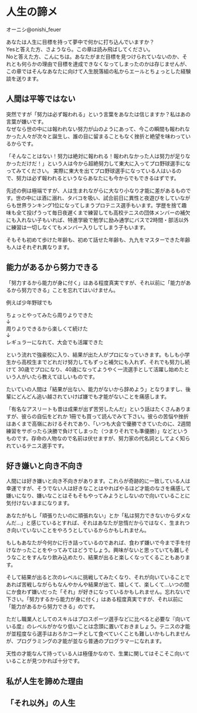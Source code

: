 # 人生の諦メ

オーニシ@onishi_feuer

あなたは人生に目標を持って夢中で何かに打ち込んでいますか？<br>
Yesと答えた方、さようなら。この章は読み飛ばしてください。<br>
Noと答えた方、こんにちは。あなたがまだ目標を見つけられていないのか、それとも何らかの理由で目標を達成できなくなってしまったのかは存じませんが、この章ではそんなあなたに向けて人生脱落組の私からエールとちょっとした経験談を送ります。

## 人間は平等ではない

突然ですが「努力は必ず報われる」という言葉をあなたは信じますか？私はあの言葉が嫌いです。<br>
なぜなら世の中には報われない努力が山のようにあって、今この瞬間も報われなかった人々が次々と誕生し、誰の目に留まることもなく挫折と絶望を味わっているからです。<br>

「そんなことはない！努力は絶対に報われる！報われなかった人は努力が足りなかっただけだ！」という人は今から超絶努力して東大に入ってプロ野球選手になってみてください。
実際に東大を出てプロ野球選手になっている人はいるので、努力は必ず報われるというならあなたにも今からでもできるはずです。

先述の例は極端ですが、人は生まれながらに大なり小なり才能に差があるものです。世の中には酒に溺れ、タバコを吸い、試合前日に異性と夜遊びをしていながらも世界ランキング1位になってしまうプロテニス選手もいます。学歴を捨て趣味も全て投げうって毎日夜遅くまで練習しても高校テニスの団体メンバーの補欠にも入れない子もいれば、特進学級で勉学に励み通学にバスで2時間・部活以外に練習は一切しなくてもメンバー入りしてしまう子もいます。

そもそも初めて歩けた年齢も、初めて話せた年齢も、九九をマスターできた年齢も人はそれぞれ異なります。

## 能力があるから努力できる

「努力するから能力が身に付く」はある程度真実ですが、それ以前に「能力があるから努力できる」ことを忘れてはいけません。

例えば少年野球でも

ちょっとやってみたら周りよりできた<br>
↓<br>
周りよりできるから楽しくて続けた<br>
↓<br>
レギュラーになれて、大会でも活躍できた<br>

という流れで強豪校に入り、結果が出た人がプロになっていきます。もしも小学生から高校生までどれだけ努力してもずっと補欠にも入れず、それでも努力し続けて 30歳でプロになり、40歳になってようやく一流選手として活躍し始めたという人がいたら教えてほしいものです。

たいていの人間は「結果が出ない、能力がないから辞めよう」となりますし、後輩にどんどん追い越されていけば嫌でも才能がないことを痛感します。

「有名なアスリートも昔は成果が出ず苦労したんだ」という話はたくさんありますが、彼らの自伝をどれか 1冊でも買って読んでみて下さい。彼らの苦悩や挫折はあくまで高嶺におけるそれであり、「いつも大会で優勝できていたのに、2週間練習をサボったら決勝で負けてしまった（つまりそれでも準優勝）」などというものです。存命の人物なので名前は伏せますが、努力家の代名詞としてよく知られているテニス選手です。

## 好き嫌いと向き不向き

人間には好き嫌いと向き不向きがあります。これらが奇跡的に一致している人は幸運ですが、そうでない人は好きなことはやればやるほど才能のなさを痛感して嫌いになり、嫌いなことはそもそもやってみようとしないので向いていることに気付けないままになります。

あなたがもし「頑張りたいのに頑張れない」とか「私は努力できないからダメなんだ…」と感じているとすれば、それはあなたが怠惰だからではなく、生まれつき向いていないことをやろうとしているからかもしれません。

もしもあなたが今何かに行き詰っているのであれば、食わず嫌いで今まで手を付けなかったことをやってみてはどうでしょう。興味がないと思っていても難しそうなことをすんなり飲み込めたり、結果が出ると楽しくなってくることもあります。

そして結果が出ると次のレベルに挑戦してみたくなり、それが向いていることであれば苦戦しながらもなんやかんや結果が出て、嬉しくて、楽しくて…いつの間にか食わず嫌いだった「それ」が好きになっているかもしれません。忘れないで下さい。「努力するから能力が身に付く」はある程度真実ですが、それ以前に「能力があるから努力できる」のです。

ただし職業人としてのスキルはプロスポーツ選手などに比べると必要な『向いている度』のレベルがかなり低いことは念頭に置いておきましょう。テニスの才能が並程度なら選手はおろかコーチとして食べていくことも難しいかもしれませんが、プログラミングの才能が並なら普通のプログラマーになれます。

天性の才能なんて持っている人は極僅かなので、生業に関してはそこそこ向いていることが見つかれば十分です。

## 私が人生を諦めた理由


## 「それ以外」の人生

